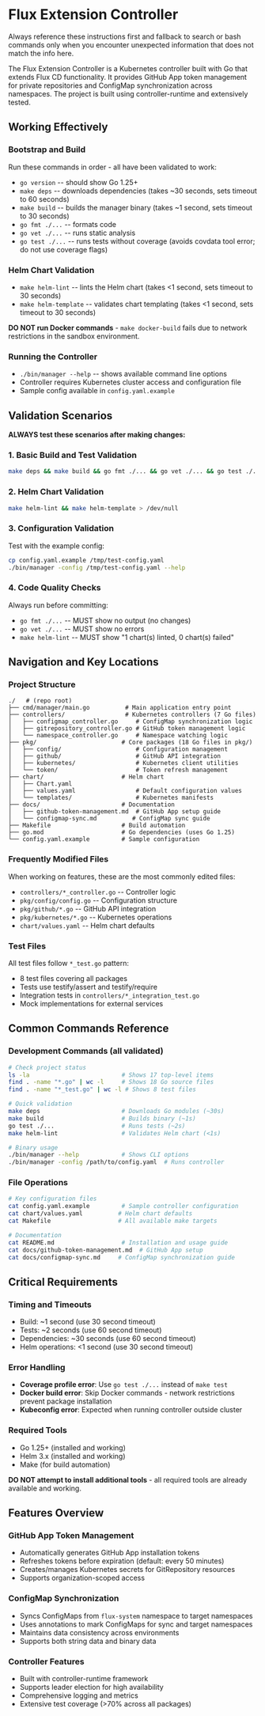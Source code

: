 # Flux Extension Controller

Always reference these instructions first and fallback to search or bash commands only when you encounter unexpected information that does not match the info here.

The Flux Extension Controller is a Kubernetes controller built with Go that extends Flux CD functionality. It provides GitHub App token management for private repositories and ConfigMap synchronization across namespaces. The project is built using controller-runtime and extensively tested.

## Working Effectively

### Bootstrap and Build
Run these commands in order - all have been validated to work:

- `go version` -- should show Go 1.25+
- `make deps` -- downloads dependencies (takes ~30 seconds, sets timeout to 60 seconds)
- `make build` -- builds the manager binary (takes ~1 second, sets timeout to 30 seconds)
- `go fmt ./...` -- formats code
- `go vet ./...` -- runs static analysis
- `go test ./...` -- runs tests without coverage (avoids covdata tool error; do not use coverage flags)

### Helm Chart Validation
- `make helm-lint` -- lints the Helm chart (takes <1 second, sets timeout to 30 seconds)
- `make helm-template` -- validates chart templating (takes <1 second, sets timeout to 30 seconds)

**DO NOT run Docker commands** - `make docker-build` fails due to network restrictions in the sandbox environment.

### Running the Controller
- `./bin/manager --help` -- shows available command line options
- Controller requires Kubernetes cluster access and configuration file
- Sample config available in `config.yaml.example`

## Validation Scenarios

**ALWAYS test these scenarios after making changes:**

### 1. Basic Build and Test Validation
```bash
make deps && make build && go fmt ./... && go vet ./... && go test ./...
```

### 2. Helm Chart Validation
```bash
make helm-lint && make helm-template > /dev/null
```

### 3. Configuration Validation
Test with the example config:
```bash
cp config.yaml.example /tmp/test-config.yaml
./bin/manager -config /tmp/test-config.yaml --help
```

### 4. Code Quality Checks
Always run before committing:
- `go fmt ./...` -- MUST show no output (no changes)
- `go vet ./...` -- MUST show no errors
- `make helm-lint` -- MUST show "1 chart(s) linted, 0 chart(s) failed"

## Navigation and Key Locations

### Project Structure
```
./   # (repo root)
├── cmd/manager/main.go          # Main application entry point
├── controllers/                 # Kubernetes controllers (7 Go files)
│   ├── configmap_controller.go     # ConfigMap synchronization logic
│   ├── gitrepository_controller.go # GitHub token management logic
│   └── namespace_controller.go     # Namespace watching logic
├── pkg/                        # Core packages (18 Go files in pkg/)
│   ├── config/                     # Configuration management
│   ├── github/                     # GitHub API integration
│   ├── kubernetes/                 # Kubernetes client utilities
│   └── token/                      # Token refresh management
├── chart/                      # Helm chart
│   ├── Chart.yaml
│   ├── values.yaml                 # Default configuration values
│   └── templates/                  # Kubernetes manifests
├── docs/                       # Documentation
│   ├── github-token-management.md  # GitHub App setup guide
│   └── configmap-sync.md          # ConfigMap sync guide
├── Makefile                    # Build automation
├── go.mod                      # Go dependencies (uses Go 1.25)
└── config.yaml.example         # Sample configuration
```

### Frequently Modified Files
When working on features, these are the most commonly edited files:
- `controllers/*_controller.go` -- Controller logic
- `pkg/config/config.go` -- Configuration structure
- `pkg/github/*.go` -- GitHub API integration
- `pkg/kubernetes/*.go` -- Kubernetes operations
- `chart/values.yaml` -- Helm chart defaults

### Test Files
All test files follow `*_test.go` pattern:
- 8 test files covering all packages
- Tests use testify/assert and testify/require
- Integration tests in `controllers/*_integration_test.go`
- Mock implementations for external services

## Common Commands Reference

### Development Commands (all validated)
```bash
# Check project status
ls -la                          # Shows 17 top-level items
find . -name "*.go" | wc -l     # Shows 18 Go source files
find . -name "*_test.go" | wc -l # Shows 8 test files

# Quick validation
make deps                       # Downloads Go modules (~30s)
make build                      # Builds binary (~1s) 
go test ./...                   # Runs tests (~2s)
make helm-lint                  # Validates Helm chart (<1s)

# Binary usage
./bin/manager --help            # Shows CLI options
./bin/manager -config /path/to/config.yaml  # Runs controller
```

### File Operations
```bash
# Key configuration files
cat config.yaml.example         # Sample controller configuration
cat chart/values.yaml          # Helm chart defaults
cat Makefile                   # All available make targets

# Documentation
cat README.md                   # Installation and usage guide  
cat docs/github-token-management.md  # GitHub App setup
cat docs/configmap-sync.md     # ConfigMap synchronization guide
```

## Critical Requirements

### Timing and Timeouts
- Build: ~1 second (use 30 second timeout)
- Tests: ~2 seconds (use 60 second timeout)  
- Dependencies: ~30 seconds (use 60 second timeout)
- Helm operations: <1 second (use 30 second timeout)

### Error Handling
- **Coverage profile error**: Use `go test ./...` instead of `make test`
- **Docker build error**: Skip Docker commands - network restrictions prevent package installation
- **Kubeconfig error**: Expected when running controller outside cluster

### Required Tools
- Go 1.25+ (installed and working)
- Helm 3.x (installed and working)
- Make (for build automation)

**DO NOT attempt to install additional tools** - all required tools are already available and working.

## Features Overview

### GitHub App Token Management
- Automatically generates GitHub App installation tokens
- Refreshes tokens before expiration (default: every 50 minutes)
- Creates/manages Kubernetes secrets for GitRepository resources
- Supports organization-scoped access

### ConfigMap Synchronization  
- Syncs ConfigMaps from `flux-system` namespace to target namespaces
- Uses annotations to mark ConfigMaps for sync and target namespaces
- Maintains data consistency across environments
- Supports both string data and binary data

### Controller Features
- Built with controller-runtime framework
- Supports leader election for high availability
- Comprehensive logging and metrics
- Extensive test coverage (>70% across all packages)